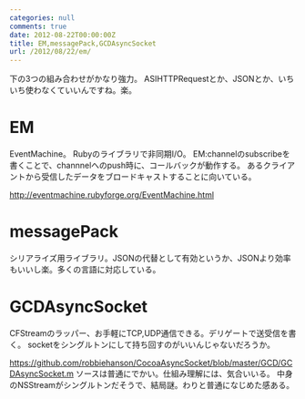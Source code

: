 ```yaml
---
categories: null
comments: true
date: 2012-08-22T00:00:00Z
title: EM,messagePack,GCDAsyncSocket
url: /2012/08/22/em/
---
```


下の3つの組み合わせがかなり強力。
ASIHTTPRequestとか、JSONとか、いちいち使わなくていいんですね。楽。

<!--more-->

# EM
EventMachine。
Rubyのライブラリで非同期I/O。
EM:channelのsubscribeを書くことで、channnelへのpush時に、コールバックが動作する。
あるクライアントから受信したデータをブロードキャストすることに向いている。

http://eventmachine.rubyforge.org/EventMachine.html

# messagePack
シリアライズ用ライブラリ。JSONの代替として有効というか、JSONより効率もいいし楽。多くの言語に対応している。

# GCDAsyncSocket
CFStreamのラッパー、お手軽にTCP,UDP通信できる。デリゲートで送受信を書く。
socketをシングルトンにして持ち回すのがいいんじゃないだろうか。

https://github.com/robbiehanson/CocoaAsyncSocket/blob/master/GCD/GCDAsyncSocket.m
ソースは普通にでかい。仕組み理解には、気合いいる。
中身のNSStreamがシングルトンだそうで、結局謎。わりと普通になじめた感ある。
